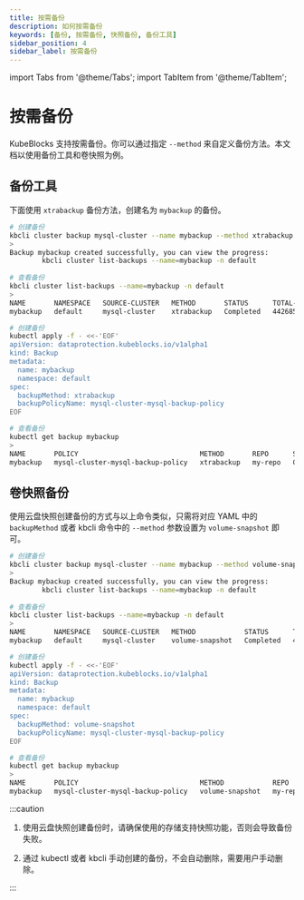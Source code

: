 ```yaml
---
title: 按需备份
description: 如何按需备份
keywords: [备份, 按需备份, 快照备份, 备份工具]
sidebar_position: 4
sidebar_label: 按需备份
---
```


import Tabs from '@theme/Tabs';
import TabItem from '@theme/TabItem';

# 按需备份

KubeBlocks 支持按需备份。你可以通过指定 `--method` 来自定义备份方法。本文档以使用备份工具和卷快照为例。

## 备份工具

下面使用 `xtrabackup` 备份方法，创建名为 `mybackup` 的备份。

<Tabs>

<TabItem value="kbcli" label="kbcli" default>

```bash
# 创建备份
kbcli cluster backup mysql-cluster --name mybackup --method xtrabackup
>
Backup mybackup created successfully, you can view the progress:
        kbcli cluster list-backups --name=mybackup -n default
        
# 查看备份
kbcli cluster list-backups --name=mybackup -n default
>
NAME       NAMESPACE   SOURCE-CLUSTER   METHOD       STATUS      TOTAL-SIZE   DURATION   CREATE-TIME                  COMPLETION-TIME              EXPIRATION
mybackup   default     mysql-cluster    xtrabackup   Completed   4426858      2m8s       Oct 30,2023 15:19 UTC+0800   Oct 30,2023 15:21 UTC+0800
```

</TabItem>

<TabItem value="kubectl" label="kubectl">

```bash
# 创建备份
kubectl apply -f - <<-'EOF'
apiVersion: dataprotection.kubeblocks.io/v1alpha1
kind: Backup
metadata:
  name: mybackup
  namespace: default
spec:
  backupMethod: xtrabackup
  backupPolicyName: mysql-cluster-mysql-backup-policy
EOF

# 查看备份
kubectl get backup mybackup
>
NAME       POLICY                              METHOD       REPO      STATUS      TOTAL-SIZE   DURATION   CREATION-TIME          COMPLETION-TIME        EXPIRATION-TIME
mybackup   mysql-cluster-mysql-backup-policy   xtrabackup   my-repo   Completed   4426858      2m8s       2023-10-30T07:19:21Z   2023-10-30T07:21:28Z
```

</TabItem>

</Tabs>

## 卷快照备份

使用云盘快照创建备份的方式与以上命令类似，只需将对应 YAML 中的 `backupMethod` 或者 kbcli 命令中的 `--method` 参数设置为 `volume-snapshot` 即可。

<Tabs>

<TabItem value="kbcli" label="kbcli" default>

```bash
# 创建备份
kbcli cluster backup mysql-cluster --name mybackup --method volume-snapshot
>
Backup mybackup created successfully, you can view the progress:
        kbcli cluster list-backups --name=mybackup -n default
        
# 查看备份
kbcli cluster list-backups --name=mybackup -n default
>
NAME       NAMESPACE   SOURCE-CLUSTER   METHOD            STATUS      TOTAL-SIZE   DURATION   CREATE-TIME                  COMPLETION-TIME              EXPIRATION
mybackup   default     mysql-cluster    volume-snapshot   Completed   4426858      2m8s       Oct 30,2023 15:19 UTC+0800   Oct 30,2023 15:21 UTC+0800
```

</TabItem>

<TabItem value="kubectl" label="kubectl">

```bash
# 创建备份
kubectl apply -f - <<-'EOF'
apiVersion: dataprotection.kubeblocks.io/v1alpha1
kind: Backup
metadata:
  name: mybackup
  namespace: default
spec:
  backupMethod: volume-snapshot
  backupPolicyName: mysql-cluster-mysql-backup-policy
EOF

# 查看备份
kubectl get backup mybackup
>
NAME       POLICY                              METHOD            REPO      STATUS      TOTAL-SIZE   DURATION   CREATION-TIME          COMPLETION-TIME        EXPIRATION-TIME
mybackup   mysql-cluster-mysql-backup-policy   volume-snapshot   my-repo   Completed   4426858      2m8s       2023-10-30T07:19:21Z   2023-10-30T07:21:28Z
```

</TabItem>

</Tabs>

:::caution

1. 使用云盘快照创建备份时，请确保使用的存储支持快照功能，否则会导致备份失败。

2. 通过 kubectl 或者 kbcli 手动创建的备份，不会自动删除，需要用户手动删除。

:::
